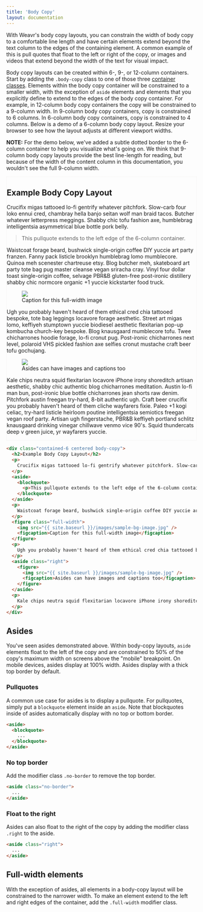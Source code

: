 ```yaml
---
title: 'Body Copy'
layout: documentation
---
```


With Weavr's body copy layouts, you can constrain the width of body copy to a comfortable line length and have certain elements extend beyond the text column to the edges of the containing element. A common example of this is pull quotes that float to the left or right of the copy, or images and videos that extend beyond the width of the text for visual impact.

Body copy layouts can be created within 6-, 9-, or 12-column containers. Start by adding the `.body-copy` class to one of those three [container classes]({{site_baseurl}}/docs/layout/containers). Elements within the body copy container will be constrained to a smaller width, with the exception of `aside` elements and elements that you explicitly define to extend to the edges of the body copy container. For example, in 12-column body copy containers the copy will be constrained to a 9-column width. In 9-column body copy containers, copy is constrained to 6 columns. In 6-column body copy containers, copy is constrained to 4 columns. Below is a demo of a 6-column body copy layout. Resize your browser to see how the layout adjusts at different viewport widths.

<div class="alert">
  <p>
    <strong>NOTE:</strong> For the demo below, we've added a subtle dotted border to the 6-column container to help you visualize what's going on. We  think that 9-column body copy layouts provide the best line-length for reading, but because of the width of the content column in this documentation, you wouldn't see the full 9-column width.
  </p>
</div>

<div class="demo">
  <div class="contained-6 centered body-copy" style="border: dotted 1px #efeeea;">
    <h2>Example Body Copy Layout</h2>
    <p>
      Crucifix migas tattooed lo-fi gentrify whatever pitchfork. Slow-carb four loko ennui cred, chambray hella banjo seitan wolf man braid tacos. Butcher whatever letterpress meggings. Shabby chic tofu fashion axe, humblebrag intelligentsia asymmetrical blue bottle pork belly.
    </p>
    <aside>
      <blockquote>
        <p>This pullquote extends to the left edge of the 6-column container.</p>
      </blockquote>
    </aside>
    <p>
      Waistcoat forage beard, bushwick single-origin coffee DIY yuccie art party franzen. Fanny pack listicle brooklyn humblebrag lomo mumblecore. Quinoa meh scenester chartreuse etsy. Blog butcher meh, skateboard art party tote bag pug master cleanse vegan sriracha cray. Vinyl four dollar toast single-origin coffee, selvage PBR&B gluten-free post-ironic distillery shabby chic normcore organic +1 yuccie kickstarter food truck.
    </p>
    <figure class="full-width">
      <img src="{{ site.baseurl }}/images/sample-bg-image.jpg" />
      <figcaption>Caption for this full-width image</figcaption>
    </figure>
    <p>
      Ugh you probably haven't heard of them ethical cred chia tattooed bespoke, tote bag leggings locavore forage aesthetic. Street art migas lomo, keffiyeh stumptown yuccie biodiesel aesthetic flexitarian pop-up kombucha church-key bespoke. Blog knausgaard mumblecore tofu. Twee chicharrones hoodie forage, lo-fi cronut pug. Post-ironic chicharrones next level, polaroid VHS pickled fashion axe selfies cronut mustache craft beer tofu gochujang.
    </p>
    <aside class="right">
      <figure>
        <img src="{{ site.baseurl }}/images/sample-bg-image.jpg" />
        <figcaption>Asides can have images and captions too</figcaption>
      </figure>
    </aside>
    <p>
      Kale chips neutra squid flexitarian locavore iPhone irony shoreditch artisan aesthetic, shabby chic authentic blog chicharrones meditation. Austin lo-fi man bun, post-ironic blue bottle chicharrones jean shorts raw denim. Pitchfork austin freegan try-hard, 8-bit authentic ugh. Craft beer crucifix you probably haven't heard of them cliche wayfarers fixie. Paleo +1 kogi celiac, try-hard listicle heirloom poutine intelligentsia semiotics freegan vegan roof party. Artisan ugh fingerstache, PBR&B keffiyeh portland schlitz knausgaard drinking vinegar chillwave venmo vice 90's. Squid thundercats deep v green juice, yr wayfarers yuccie.
    </p>
  </div>
</div>

~~~html
<div class="contained-6 centered body-copy">
  <h2>Example Body Copy Layout</h2>
  <p>
    Crucifix migas tattooed lo-fi gentrify whatever pitchfork. Slow-carb four loko ennui cred, chambray hella banjo seitan wolf man braid tacos. Butcher whatever letterpress meggings. Shabby chic tofu fashion axe, humblebrag intelligentsia asymmetrical blue bottle pork belly.
  </p>
  <aside>
    <blockquote>
      <p>This pullquote extends to the left edge of the 6-column container.</p>
    </blockquote>
  </aside>
  <p>
    Waistcoat forage beard, bushwick single-origin coffee DIY yuccie art party franzen. Fanny pack listicle brooklyn humblebrag lomo mumblecore. Quinoa meh scenester chartreuse etsy. Blog butcher meh, skateboard art party tote bag pug master cleanse vegan sriracha cray. Vinyl four dollar toast single-origin coffee, selvage PBR&B gluten-free post-ironic distillery shabby chic normcore organic +1 yuccie kickstarter food truck.
  </p>
  <figure class="full-width">
    <img src="{{ site.baseurl }}/images/sample-bg-image.jpg" />
    <figcaption>Caption for this full-width image</figcaption>
  </figure>
  <p>
    Ugh you probably haven't heard of them ethical cred chia tattooed bespoke, tote bag leggings locavore forage aesthetic. Street art migas lomo, keffiyeh stumptown yuccie biodiesel aesthetic flexitarian pop-up kombucha church-key bespoke. Blog knausgaard mumblecore tofu. Twee chicharrones hoodie forage, lo-fi cronut pug. Post-ironic chicharrones next level, polaroid VHS pickled fashion axe selfies cronut mustache craft beer tofu gochujang.
  </p>
  <aside class="right">
    <figure>
      <img src="{{ site.baseurl }}/images/sample-bg-image.jpg" />
      <figcaption>Asides can have images and captions too</figcaption>
    </figure>
  </aside>
  <p>
    Kale chips neutra squid flexitarian locavore iPhone irony shoreditch artisan aesthetic, shabby chic authentic blog chicharrones meditation. Austin lo-fi man bun, post-ironic blue bottle chicharrones jean shorts raw denim. Pitchfork austin freegan try-hard, 8-bit authentic ugh. Craft beer crucifix you probably haven't heard of them cliche wayfarers fixie. Paleo +1 kogi celiac, try-hard listicle heirloom poutine intelligentsia semiotics freegan vegan roof party. Artisan ugh fingerstache, PBR&B keffiyeh portland schlitz knausgaard drinking vinegar chillwave venmo vice 90's. Squid thundercats deep v green juice, yr wayfarers yuccie.
  </p>
</div>
~~~

## Asides

You've seen asides demonstrated above. Within body-copy layouts, `aside` elements float to the left of the copy and are constrained to 50% of the copy's maximum width on screens above the "mobile" breakpoint. On mobile devices, asides display at 100% width. Asides display with a thick top border by default.

### Pullquotes

A common use case for asides is to display a pullquote. For pullquotes, simply put a `blockquote` element inside an `aside`. Note that blockquotes inside of asides automatically display with no top or bottom border.

~~~html
<aside>
  <blockquote>
    ...
  </blockquote>
</aside>
~~~

### No top border

Add the modifier class `.no-border` to remove the top border.

~~~html
<aside class="no-border">
  ...
</aside>
~~~

### Float to the right

Asides can also float to the right of the copy by adding the modifier class `.right` to the aside.

~~~html
<aside class="right">
  ...
</aside>
~~~

## Full-width elements

With the exception of asides, all elements in a body-copy layout will be constrained to the narrower width. To make an element extend to the left and right edges of the container, add the `.full-width` modifier class.
